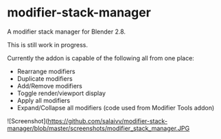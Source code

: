 # modifier-stack-manager
A modifier stack manager for Blender 2.8.

This is still work in progress.

Currently the addon is capable of the following all from one place:
  - Rearrange modifiers
  - Duplicate modifiers
  - Add/Remove modifiers
  - Toggle render/viewport display
  - Apply all modifiers
  - Expand/Collapse all modifiers (code used from Modifier Tools addon)

![Screenshot](https://github.com/salaivv/modifier-stack-manager/blob/master/screenshots/modifier_stack_manager.JPG
